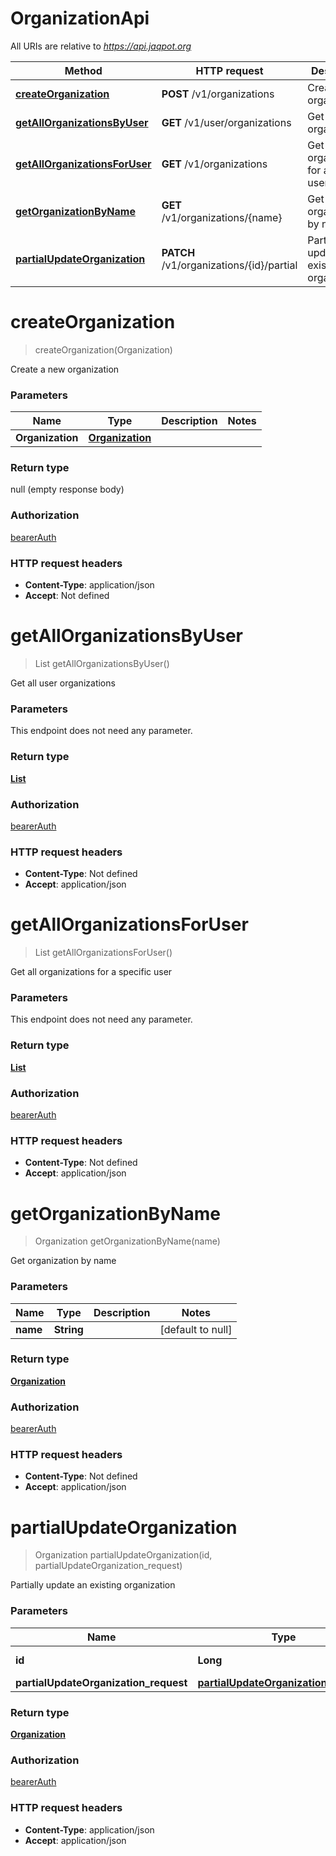 # OrganizationApi

All URIs are relative to *https://api.jaqpot.org*

| Method | HTTP request | Description |
|------------- | ------------- | -------------|
| [**createOrganization**](OrganizationApi.md#createOrganization) | **POST** /v1/organizations | Create a new organization |
| [**getAllOrganizationsByUser**](OrganizationApi.md#getAllOrganizationsByUser) | **GET** /v1/user/organizations | Get all user organizations |
| [**getAllOrganizationsForUser**](OrganizationApi.md#getAllOrganizationsForUser) | **GET** /v1/organizations | Get all organizations for a specific user |
| [**getOrganizationByName**](OrganizationApi.md#getOrganizationByName) | **GET** /v1/organizations/{name} | Get organization by name |
| [**partialUpdateOrganization**](OrganizationApi.md#partialUpdateOrganization) | **PATCH** /v1/organizations/{id}/partial | Partially update an existing organization |


<a name="createOrganization"></a>
# **createOrganization**
> createOrganization(Organization)

Create a new organization

### Parameters

|Name | Type | Description  | Notes |
|------------- | ------------- | ------------- | -------------|
| **Organization** | [**Organization**](../Models/Organization.md)|  | |

### Return type

null (empty response body)

### Authorization

[bearerAuth](../README.md#bearerAuth)

### HTTP request headers

- **Content-Type**: application/json
- **Accept**: Not defined

<a name="getAllOrganizationsByUser"></a>
# **getAllOrganizationsByUser**
> List getAllOrganizationsByUser()

Get all user organizations

### Parameters
This endpoint does not need any parameter.

### Return type

[**List**](../Models/Organization.md)

### Authorization

[bearerAuth](../README.md#bearerAuth)

### HTTP request headers

- **Content-Type**: Not defined
- **Accept**: application/json

<a name="getAllOrganizationsForUser"></a>
# **getAllOrganizationsForUser**
> List getAllOrganizationsForUser()

Get all organizations for a specific user

### Parameters
This endpoint does not need any parameter.

### Return type

[**List**](../Models/Organization.md)

### Authorization

[bearerAuth](../README.md#bearerAuth)

### HTTP request headers

- **Content-Type**: Not defined
- **Accept**: application/json

<a name="getOrganizationByName"></a>
# **getOrganizationByName**
> Organization getOrganizationByName(name)

Get organization by name

### Parameters

|Name | Type | Description  | Notes |
|------------- | ------------- | ------------- | -------------|
| **name** | **String**|  | [default to null] |

### Return type

[**Organization**](../Models/Organization.md)

### Authorization

[bearerAuth](../README.md#bearerAuth)

### HTTP request headers

- **Content-Type**: Not defined
- **Accept**: application/json

<a name="partialUpdateOrganization"></a>
# **partialUpdateOrganization**
> Organization partialUpdateOrganization(id, partialUpdateOrganization\_request)

Partially update an existing organization

### Parameters

|Name | Type | Description  | Notes |
|------------- | ------------- | ------------- | -------------|
| **id** | **Long**|  | [default to null] |
| **partialUpdateOrganization\_request** | [**partialUpdateOrganization_request**](../Models/partialUpdateOrganization_request.md)|  | |

### Return type

[**Organization**](../Models/Organization.md)

### Authorization

[bearerAuth](../README.md#bearerAuth)

### HTTP request headers

- **Content-Type**: application/json
- **Accept**: application/json

